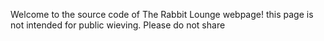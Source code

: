 Welcome to the source code of The Rabbit Lounge webpage! this page is not intended for public wieving. Please do not share
